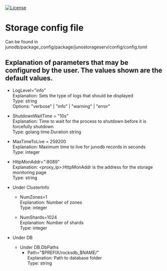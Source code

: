 [![License](https://img.shields.io/badge/License-Apache_2.0-blue.svg)](https://opensource.org/licenses/Apache-2.0)
# Storage config file

Can be found in junodb/package_config/package/junostorageserv/config/config.toml

## Explanation of parameters that may be configured by the user. The values shown are the default values. 


* LogLevel="info" <br>
  Explanation: Sets the type of logs that should be displayed <br>
  Type: string <br>
  Options: "verbose" | "info" | "warning" | "error"<br>

* ShutdownWaitTime = "10s"<br>
  Explanation: Time to wait for the process to shutdown before it is forcefully shutdown<br>
  Type: golang time.Duration string <br>

* MaxTimeToLive = 259200<br>
  Explanation: Maximum time to live for junodb records in seconds <br>
  Type: integer <br>

* HttpMonAddr=":8089"<br>
  Explanation: <proxy_ip>:HttpMonAddr is the address for the storage monitoring page <br>
  Type: string <br>

* Under ClusterInfo<br>
  * NumZones=1<br>
    Explanation: Number of zones<br>
    Type: integer<br>

  * NumShards=1024<br>
    Explanation: Number of shards<br>
    Type: integer<br>
    
* Under DB<br>
  * Under DB.DbPaths<br>
    * Path="$PREFIX/rocksdb_$NAME/" <br>
        Explanation: Path to database folder<br>
        Type: string<br>


